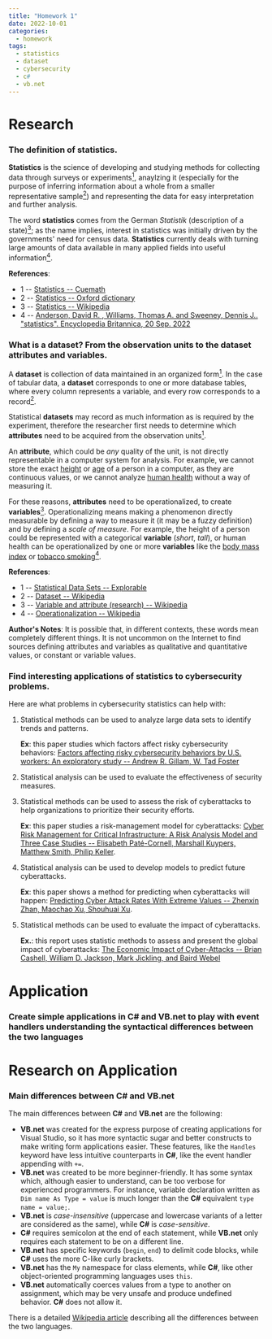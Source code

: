 ```yaml
---
title: "Homework 1"
date: 2022-10-01
categories:
  - homework
tags:
  - statistics
  - dataset
  - cybersecurity
  - c#
  - vb.net
---
```

# Research
### The definition of statistics.
**Statistics** is the science of developing and studying methods for collecting data through surveys or experiments[<sup>1</sup>][cuemath], anaylzing it (especially for the purpose of inferring information about a whole from a smaller representative sample[<sup>2</sup>][oxford]) and representing the data for easy interpretation and further analysis.

The word **statistics** comes from the German *Statistik* (description of a state)[<sup>3</sup>][wikipedia1]; as the name implies, interest in statistics was initially driven by the governments' need for census data.
**Statistics** currently deals with turning large amounts of data available in many applied fields into useful information[<sup>4</sup>][britannica].

[oxford]: https://www.google.com/search?q=statistics+meaning
[cuemath]: https://www.cuemath.com/data/statistics/
[wikipedia1]: https://en.wikipedia.org/wiki/Statistics
[britannica]: https://www.britannica.com/science/statistics

**References**:
+ 1 -- [Statistics -- Cuemath][cuemath]
+ 2 -- [Statistics -- Oxford dictionary][oxford]
+ 3 -- [Statistics -- Wikipedia][wikipedia1]
+ 4 -- [Anderson, David R. , Williams, Thomas A. and Sweeney, Dennis J.. "statistics". Encyclopedia Britannica, 20 Sep. 2022][britannica]

### What is a dataset? From the observation units to the dataset attributes and variables.
A **dataset** is collection of data maintained in an organized form[<sup>1</sup>][explorable].
In the case of tabular data, a **dataset** corresponds to one or more database tables, where every column represents a variable, and every row corresponds to a record[<sup>2</sup>][wikipedia2].

Statistical **datasets** may record as much information as is required by the experiment, therefore the researcher first needs to determine which **attributes** need to be acquired from the observation units[<sup>1</sup>][explorable].

An **attribute**, which could be *any* quality of the unit, is not directly representable in a computer system for analysis. For example, we cannot store the exact <u>height</u> or <u>age</u> of a person in a computer, as they are continuous values, or we cannot analyze <u>human health</u> without a way of measuring it.

For these reasons, **attributes** need to be operationalized, to create **variables**[<sup>3</sup>][wikipedia4]. Operationalizing means making a phenomenon directly measurable by defining a way to measure it (it may be a fuzzy definition) and by defining a *scale of measure*. For example, the height of a person could be represented with a categorical **variable** (*short*, *tall*), or human health can be operationalized by one or more **variables** like the <u>body mass index</u> or <u>tobacco smoking</u>[<sup>4</sup>][wikipedia4].


[explorable]: https://explorable.com/statistical-data-sets
[wikipedia2]: https://en.wikipedia.org/wiki/Data_set
[wikipedia3]: https://en.wikipedia.org/wiki/Variable_and_attribute_(research)
[wikipedia4]: https://en.wikipedia.org/wiki/Operationalization

**References**:
- 1 -- [Statistical Data Sets -- Explorable][explorable]
- 2 -- [Dataset -- Wikipedia][wikipedia2]
- 3 -- [Variable and attribute (research) -- Wikipedia][wikipedia3]
- 4 -- [Operationalization -- Wikipedia][wikipedia4]

**Author's Notes**:
It is possible that, in different contexts, these words mean completely different things. It is not uncommon on the Internet to find sources defining attributes and variables as qualitative and quantitative values, or constant or variable values.  

### Find interesting applications of statistics to cybersecurity problems.
Here are what problems in cybersecurity statistics can help with:

1. Statistical methods can be used to analyze large data sets to identify trends and patterns.

    **Ex**: this paper studies which factors affect risky cybersecurity behaviors:
    [Factors affecting risky cybersecurity behaviors by U.S. workers: An exploratory study -- Andrew R. Gillam, W. Tad Foster][paper-1]

2. Statistical analysis can be used to evaluate the effectiveness of security measures.

3. Statistical methods can be used to assess the risk of cyberattacks to help organizations to prioritize their security efforts. 

    **Ex**: this paper studies a risk-management model for cyberattacks: [Cyber Risk Management for Critical Infrastructure: A Risk Analysis Model and Three Case Studies -- Elisabeth Paté-Cornell, Marshall Kuypers, Matthew Smith, Philip Keller][paper-3].

4. Statistical analysis can be used to develop models to predict future cyberattacks. 

    **Ex**: this paper shows a method for predicting when cyberattacks will happen: [Predicting Cyber Attack Rates With Extreme Values -- Zhenxin Zhan, Maochao Xu, Shouhuai Xu][paper-4].

5. Statistical methods can be used to evaluate the impact of cyberattacks.

    **Ex.**: this report uses statistic methods to assess and present the global impact of cyberattacks: [The Economic Impact of Cyber-Attacks -- Brian Cashell, William D. Jackson, Mark Jickling, and Baird Webel][paper-5]


[paper-1]: https://www.sciencedirect.com/science/article/pii/S074756322030073X
[paper-3]: https://onlinelibrary.wiley.com/doi/full/10.1111/risa.12844
[paper-4]: https://ieeexplore.ieee.org/abstract/document/7084651
[paper-5]: https://archive.nyu.edu/bitstream/2451/14999/2/Infosec_ISR_Congress.pdf



# Application
### Create simple applications in C# and VB.net to play with event handlers understanding the syntactical differences between the two languages

# Research on Application
### Main differences between C# and VB.net

The main differences between **C#** and **VB.net** are the following:
+ **VB.net** was created for the express purpose of creating applications for Visual Studio, so it has more syntactic sugar and better constructs to make writing form applications easier. These features, like the `Handles` keyword have less intuitive counterparts in **C#**, like the event handler appending with `+=`.
+ **VB.net** was created to be more beginner-friendly. It has some syntax which, although easier to understand, can be too verbose for experienced programmers. For instance, variable declaration written as `Dim name As Type = value` is much longer than the **C#** equivalent `type name = value;`.
+ **VB.net** is *case-insensitive* (uppercase and lowercase variants of a letter are considered as the same), while **C#** is *case-sensitive*.
+ **C#** requires semicolon at the end of each statement, while **VB.net** only requires each statement to be on a different line.
+ **VB.net** has specific keywords (`begin`, `end`) to delimit code blocks, while **C#** uses the more C-like curly brackets.
+ **VB.net** has the `My` namespace for class elements, while **C#**, like other object-oriented programming languages uses `this`. 
+ **VB.net** automatically coerces values from a type to another on assignment, which may be very unsafe and produce undefined behavior. **C#** does not allow it.

There is a detailed [Wikipedia article](https://en.wikipedia.org/wiki/Comparison_of_C_Sharp_and_Visual_Basic_.NET) describing all the differences between the two languages.
